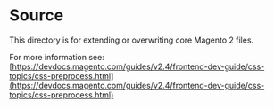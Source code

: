 # Source

This directory is for extending or overwriting core Magento 2 files.

For more information see: [https://devdocs.magento.com/guides/v2.4/frontend-dev-guide/css-topics/css-preprocess.html](https://devdocs.magento.com/guides/v2.4/frontend-dev-guide/css-topics/css-preprocess.html)
